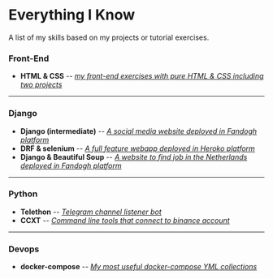 # Everything I Know
A list of my skills based on my projects or tutorial exercises.

### Front-End

* **HTML & CSS** -- [_my front-end exercises with pure HTML & CSS including two projects_](https://github.com/abysswarrior/my-ui-collection)

<hr>

### Django

* **Django (intermediate)** -- [_A social media website deployed in Fandogh platform_](https://github.com/abysswarrior/pwitter)
* **DRF & selenium** -- [_A full feature webapp deployed in Heroko platform_](https://github.com/abysswarrior/crypto-funds-portfolio)
* **Django & Beautiful Soup** -- [_A website to find job in the Netherlands deployed in Fandogh platform_](https://github.com/abysswarrior/packend)

<hr>

### Python

* **Telethon** -- [_Telegram channel listener bot_](https://github.com/abysswarrior/palantir)
* **CCXT** -- [_Command line tools that connect to binance account_](https://github.com/abysswarrior/binance-pnl-checker)

<hr>

### Devops

* **docker-compose** -- [_My most useful docker-compose YML collections_](https://github.com/abysswarrior/docker-vault)

